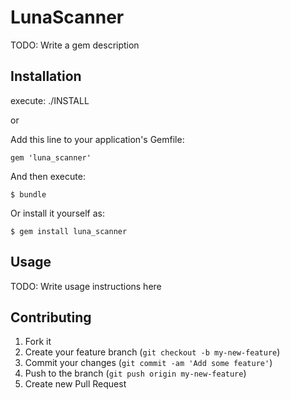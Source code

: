 # LunaScanner

TODO: Write a gem description

## Installation

execute:
./INSTALL

or

Add this line to your application's Gemfile:

    gem 'luna_scanner'

And then execute:

    $ bundle

Or install it yourself as:

    $ gem install luna_scanner

## Usage

TODO: Write usage instructions here

## Contributing

1. Fork it
2. Create your feature branch (`git checkout -b my-new-feature`)
3. Commit your changes (`git commit -am 'Add some feature'`)
4. Push to the branch (`git push origin my-new-feature`)
5. Create new Pull Request

